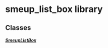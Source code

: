 


# smeup_list_box library











## Classes

##### [SmeupListBox](../smeup_widgets_smeup_list_box/SmeupListBox-class.md)



 















